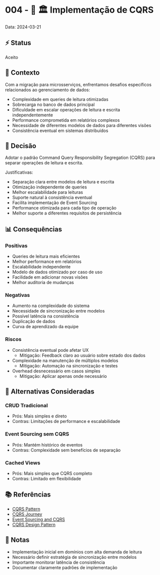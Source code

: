 # 004 - 📝 🏛️ Implementação de CQRS

Data: 2024-03-21

## ⚡ Status

Aceito

## 🎯 Contexto

Com a migração para microsserviços, enfrentamos desafios específicos relacionados ao gerenciamento de dados:
- Complexidade em queries de leitura otimizadas
- Sobrecarga no banco de dados principal
- Dificuldade em escalar operações de leitura e escrita independentemente
- Performance comprometida em relatórios complexos
- Necessidade de diferentes modelos de dados para diferentes visões
- Consistência eventual em sistemas distribuídos

## 🔨 Decisão

Adotar o padrão Command Query Responsibility Segregation (CQRS) para separar operações de leitura e escrita.

Justificativas:
- Separação clara entre modelos de leitura e escrita
- Otimização independente de queries
- Melhor escalabilidade para leituras
- Suporte natural à consistência eventual
- Facilita implementação de Event Sourcing
- Performance otimizada para cada tipo de operação
- Melhor suporte a diferentes requisitos de persistência

## 📊 Consequências

### Positivas

- Queries de leitura mais eficientes
- Melhor performance em relatórios
- Escalabilidade independente
- Modelo de dados otimizado por caso de uso
- Facilidade em adicionar novas visões
- Melhor auditoria de mudanças

### Negativas

- Aumento na complexidade do sistema
- Necessidade de sincronização entre modelos
- Possível latência na consistência
- Duplicação de dados
- Curva de aprendizado da equipe

### Riscos

- Consistência eventual pode afetar UX
  - Mitigação: Feedback claro ao usuário sobre estado dos dados
- Complexidade na manutenção de múltiplos modelos
  - Mitigação: Automação na sincronização e testes
- Overhead desnecessário em casos simples
  - Mitigação: Aplicar apenas onde necessário

## 🔄 Alternativas Consideradas

### CRUD Tradicional
- Prós: Mais simples e direto
- Contras: Limitações de performance e escalabilidade

### Event Sourcing sem CQRS
- Prós: Mantém histórico de eventos
- Contras: Complexidade sem benefícios de separação

### Cached Views
- Prós: Mais simples que CQRS completo
- Contras: Limitado em flexibilidade

## 📚 Referências

- [CQRS Pattern](https://martinfowler.com/bliki/CQRS.html)
- [CQRS Journey](https://docs.microsoft.com/en-us/previous-versions/msp-n-p/jj554200(v=pandp.10))
- [Event Sourcing and CQRS](https://www.eventstore.com/blog/event-sourcing-and-cqrs)
- [CQRS Design Pattern](https://medium.com/design-microservices-architecture-with-patterns/cqrs-design-pattern-in-microservices-architectures-5d41e359768c)

## 📝 Notas

- Implementação inicial em domínios com alta demanda de leitura
- Necessário definir estratégia de sincronização entre modelos
- Importante monitorar latência de consistência
- Documentar claramente padrões de implementação 